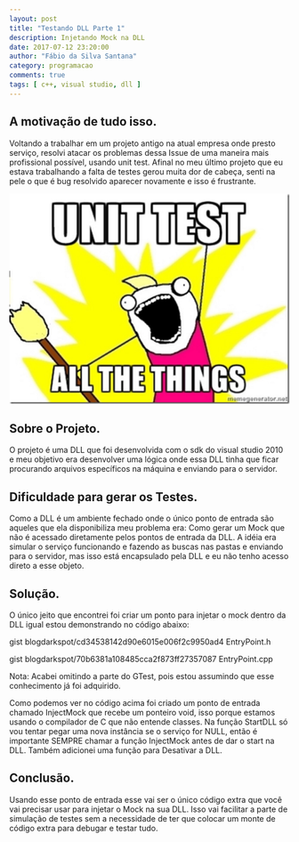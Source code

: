 ```yaml
---
layout: post
title: "Testando DLL Parte 1"
description: Injetando Mock na DLL
date: 2017-07-12 23:20:00
author: "Fábio da Silva Santana"
category: programacao
comments: true
tags: [ c++, visual studio, dll ]
---
```

## A motivação de tudo isso.

Voltando a trabalhar em um projeto antigo na atual empresa onde presto serviço, resolvi atacar os problemas dessa Issue de uma maneira mais profissional possível, usando unit test. Afinal no meu último projeto que eu estava trabalhando a falta de testes gerou muita dor de cabeça, senti na pele o que é bug resolvido aparecer novamente e isso é frustrante.

![charge tmux](../img/posts/unit-test-meme.jpeg)

## Sobre o Projeto.

O projeto é uma DLL que foi desenvolvida com o sdk do visual studio 2010 e meu objetivo era desenvolver uma lógica onde essa DLL tinha que ficar procurando arquivos específicos na máquina e enviando para o servidor.

## Dificuldade para gerar os Testes.

Como a DLL é um ambiente fechado onde o único ponto de entrada são aqueles que ela disponibiliza meu problema era: Como gerar um Mock que não é acessado diretamente pelos pontos de entrada da DLL. A idéia era simular o serviço funcionando e fazendo as buscas nas pastas e enviando para o servidor, mas isso está encapsulado pela DLL e eu não tenho acesso direto a esse objeto.

## Solução.

O único jeito que encontrei foi criar um ponto para injetar o mock dentro da DLL igual estou demonstrando no código abaixo:

 gist blogdarkspot/cd34538142d90e6015e006f2c9950ad4 EntryPoint.h 

 gist blogdarkspot/70b6381a108485cca2f873ff27357087 EntryPoint.cpp

Nota: Acabei omitindo a parte do GTest, pois estou assumindo que esse conhecimento já foi adquirido.

Como podemos ver no código acima foi criado um ponto de entrada chamado InjectMock que recebe um ponteiro void, isso porque estamos usando  o compilador de C que não entende classes. Na função StartDLL só vou tentar pegar uma nova instância se o serviço for NULL, então é importante SEMPRE chamar a função InjectMock antes de dar o start na DLL. Também adicionei uma função para Desativar a DLL.

## Conclusão.

Usando esse ponto de entrada esse vai ser o único código extra que você vai precisar usar para injetar o Mock na sua DLL. Isso vai facilitar a parte de simulação de testes sem a necessidade de ter que colocar um monte de código extra para debugar e testar tudo.
